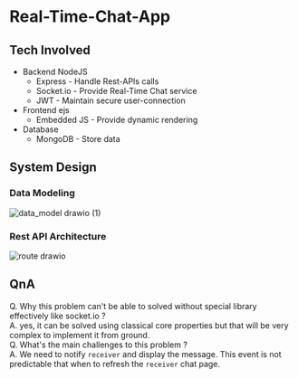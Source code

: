 # Real-Time-Chat-App

## Tech Involved
- Backend NodeJS
  - Express - Handle Rest-APIs calls
  - Socket.io - Provide Real-Time Chat service
  - JWT - Maintain secure user-connection
- Frontend ejs
  - Embedded JS - Provide dynamic rendering
- Database 
  - MongoDB - Store data
## System Design

### Data Modeling
![data_model drawio (1)](https://github.com/Akshat120/Real-Time-Chat-App/assets/53970116/d62e3508-b7f1-4a7f-bf36-065bd7df3601)

### Rest API Architecture
![route drawio](https://github.com/Akshat120/Real-Time-Chat-App/assets/53970116/ee8db331-4d40-4aaa-8a68-e0704b1bb9f0)

## QnA
Q. Why this problem can't be able to solved without special library effectively like socket.io ? <br>
A. yes, it can be solved using classical core properties but that will be very complex to implement it from ground. <br>
Q. What's the main challenges to this problem ? <br>
A. We need to notify `receiver` and display the message. This event is not predictable that when to refresh the `receiver` chat page. <br>
